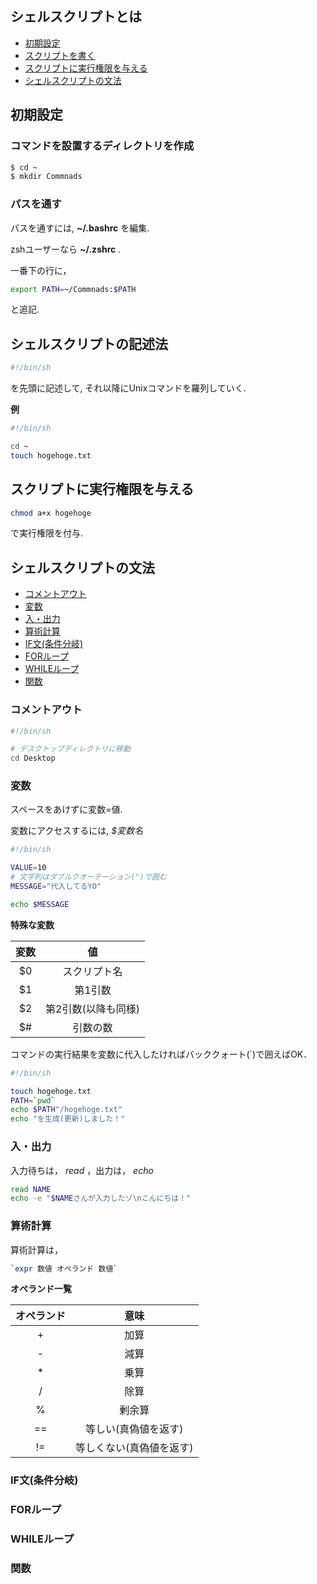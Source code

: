 ## シェルスクリプトとは

- [初期設定](#chapter1)
- [スクリプトを書く](#chapter3)
- [スクリプトに実行権限を与える](#chapter4)
- [シェルスクリプトの文法](#chapter5)

<a id="chapter1"></a>

## 初期設定
### コマンドを設置するディレクトリを作成

``` sh
$ cd ~
$ mkdir Commnads
```

### パスを通す

パスを通すには, **~/.bashrc** を編集.

zshユーザーなら **~/.zshrc** .


一番下の行に，

``` sh
export PATH=~/Commnads:$PATH
```

と追記.

<a id="chapter2"></a>

## シェルスクリプトの記述法

``` sh
#!/bin/sh
```

を先頭に記述して, それ以降にUnixコマンドを羅列していく.


**例**

``` sh
#!/bin/sh

cd ~
touch hogehoge.txt
```

<a id="chapter3"></a>

## スクリプトに実行権限を与える

``` sh
chmod a+x hogehoge
```

で実行権限を付与.

<a id="chapter4"></a>

## シェルスクリプトの文法

- [コメントアウト](#grammar0)
- [変数](#grammar1)
- [入・出力](#grammar2)
- [算術計算](#grammar3)
- [IF文(条件分岐)](#grammar4)
- [FORループ](#grammar5)
- [WHILEループ](#grammar6)
- [関数](#grammar7)

<a id="grammer0"></a>

### コメントアウト

```sh
#!/bin/sh

# デスクトップディレクトリに移動
cd Desktop
```

<a id="grammar1"></a>

### 変数

スペースをあけずに変数=値.

変数にアクセスするには, *$変数名*

```sh
#!/bin/sh

VALUE=10
# 文字列はダブルクオーテーション(")で囲む
MESSAGE="代入してるYO"

echo $MESSAGE
```

**特殊な変数**

| 変数 | 値 |
| :---: | :---: |
| $0 | スクリプト名 |
| $1 | 第1引数 |
| $2 | 第2引数(以降も同様) |
| $# | 引数の数 |

コマンドの実行結果を変数に代入したければバッククォート(\`)で囲えばOK．

``` sh
#!/bin/sh

touch hogehoge.txt
PATH=`pwd`
echo $PATH"/hogehoge.txt"
echo "を生成(更新)しました！"
```

<a id="grammar2"></a>

### 入・出力

入力待ちは，
*read*
，出力は，
*echo*

``` sh
read NAME
echo -e "$NAMEさんが入力したゾ\nこんにちは！"
```

<a id="grammar3"></a>

### 算術計算

算術計算は，
``` sh
`expr 数値 オペランド 数値`
```

**オペランド一覧**

| オペランド | 意味 |
| :---: | :---: |
| + | 加算 |
| - | 減算 |
| \* | 乗算 |
| / | 除算 |
| % | 剰余算 |
| == | 等しい(真偽値を返す) |
| != | 等しくない(真偽値を返す) |

<a id="grammar4"></a>

### IF文(条件分岐)

<a id="grammar5"></a>

### FORループ

<a id="grammar6"></a>

### WHILEループ

<a id="grammar7"></a>

### 関数
